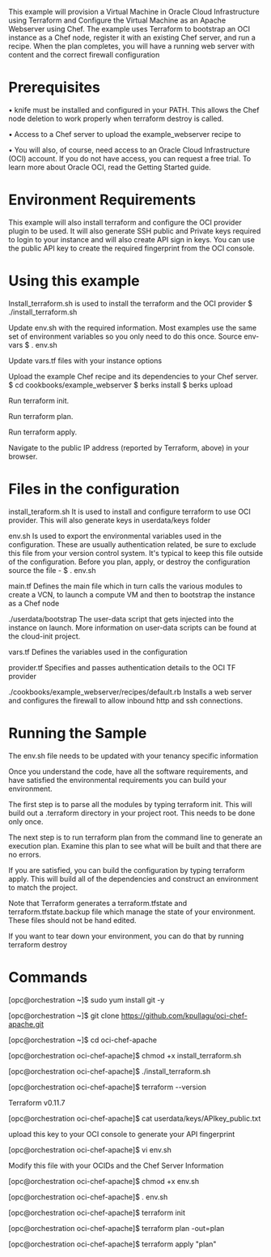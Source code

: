 This example will provision a Virtual Machine in Oracle Cloud Infrastructure using Terraform and Configure the Virtual Machine as an Apache Webserver using Chef. The example uses Terraform to bootstrap an OCI instance as a Chef node, register it with an existing Chef server, and run a recipe. When the plan completes, you will have a running web server with content and the correct firewall configuration

Prerequisites
===============
•	knife must be installed and configured in your PATH. This allows the Chef node deletion to work properly when terraform destroy is called.

•	Access to a Chef server to upload the example_webserver recipe to

•	You will also, of course, need access to an Oracle Cloud Infrastructure (OCI) account. If you do not have access, you can request a free trial. To learn more about Oracle OCI, read the Getting Started guide.

Environment Requirements
========================
This example will also install terraform and configure the OCI provider plugin to be used. 
It will also generate SSH public and Private keys required to login to your instance and will also create API sign in keys. 
You can use the public API key to create the required fingerprint from the OCI console.

Using this example
========================

Install_terraform.sh is used to install the terraform and the OCI provider
$ ./install_terraform.sh

Update env.sh with the required information. Most examples use the same set of environment variables so you only need to do this once.
Source env-vars
$ . env.sh

Update vars.tf files with your instance options

Upload the example Chef recipe and its dependencies to your Chef server.
$ cd cookbooks/example_webserver
$ berks install
$ berks upload

Run terraform init.

Run terraform plan.

Run terraform apply.

Navigate to the public IP address (reported by Terraform, above) in your browser.


Files in the configuration
========================

install_teraform.sh
It is used to install and configure terraform to use OCI provider. This will also generate keys in userdata/keys folder

env.sh
Is used to export the environmental variables used in the configuration. These are usually authentication related, be sure to exclude this file from your version control system. It's typical to keep this file outside of the configuration.
Before you plan, apply, or destroy the configuration source the file - $ . env.sh

main.tf
Defines the main file which in turn calls the various modules to create a VCN, to launch a compute VM and then to bootstrap the instance as a Chef node

./userdata/bootstrap
The user-data script that gets injected into the instance on launch. More information on user-data scripts can be found at the cloud-init project.

vars.tf
Defines the variables used in the configuration

provider.tf
Specifies and passes authentication details to the OCI TF provider

./cookbooks/example_webserver/recipes/default.rb
Installs a web server and configures the firewall to allow inbound http and ssh connections.

Running the Sample
========================
The env.sh file needs to be updated with your tenancy specific information

Once you understand the code, have all the software requirements, and have satisfied the environmental requirements you can build your environment.

The first step is to parse all the modules by typing terraform init. This will build out a .terraform directory in your project root. This needs to be done only once.

The next step is to run terraform plan from the command line to generate an execution plan. Examine this plan to see what will be built and that there are no errors.

If you are satisfied, you can build the configuration by typing terraform apply. This will build all of the dependencies and construct an environment to match the project.

Note that Terraform generates a terraform.tfstate and terraform.tfstate.backup file which manage the state of your environment. These files should not be hand edited.

If you want to tear down your environment, you can do that by running terraform destroy

Commands
========================

[opc@orchestration ~]$ sudo yum install git -y

[opc@orchestration ~]$ git clone https://github.com/kpullagu/oci-chef-apache.git

[opc@orchestration ~]$ cd oci-chef-apache

[opc@orchestration oci-chef-apache]$ chmod +x install_terraform.sh

[opc@orchestration oci-chef-apache]$ ./install_terraform.sh

[opc@orchestration oci-chef-apache]$ terraform --version

Terraform v0.11.7

[opc@orchestration oci-chef-apache]$ cat userdata/keys/APIkey_public.txt

upload this key to your OCI console to generate your API fingerprint

[opc@orchestration oci-chef-apache]$ vi env.sh

Modify this file with your OCIDs and the Chef Server Information

[opc@orchestration oci-chef-apache]$ chmod +x env.sh

[opc@orchestration oci-chef-apache]$ . env.sh

[opc@orchestration oci-chef-apache]$ terraform init

[opc@orchestration oci-chef-apache]$ terraform plan -out=plan

[opc@orchestration oci-chef-apache]$ terraform apply "plan"
